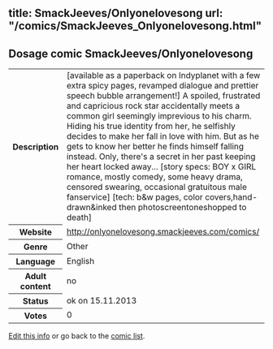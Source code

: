 title: SmackJeeves/Onlyonelovesong
url: "/comics/SmackJeeves_Onlyonelovesong.html"
---
Dosage comic SmackJeeves/Onlyonelovesong
-----------------------------------------

<p id="msg"></p>
<script type="text/javascript">
if (window.location.search === '?edit_info_mail=sent_ok') {
  var elem = document.getElementById("msg");
  elem.innerHTML = 'Edited information sucessfully sent for review, which is usually done daily. Thanks!';
  elem.className = 'ok';
}
</script>
<table class="comicinfo">
<tr>
<th>Description</th><td>[available as a paperback on Indyplanet with a few extra spicy pages, revamped dialogue and prettier speech bubble arrangement!] A spoiled, frustrated and capricious rock star accidentally meets a common girl seemingly imprevious to his charm. Hiding his true identity from her, he selfishly decides to make her fall in love with him. But as he gets to know her better he finds himself falling instead. Only, there's a secret in her past keeping her heart locked away... [story specs: BOY x GIRL romance, mostly comedy, some heavy drama, censored swearing, occasional gratuitous male fanservice] [tech: b&amp;w pages, color covers,hand-drawn&amp;inked then photoscreentoneshopped to death]</td>
</tr>
<tr>
<th>Website</th><td><a href="http://onlyonelovesong.smackjeeves.com/comics/">http://onlyonelovesong.smackjeeves.com/comics/</a></td>
</tr>
<tr>
<th>Genre</th><td>Other</td>
</tr>
<tr>
<th>Language</th><td>English</td>
</tr>
<tr>
<th>Adult content</th><td>no</td>
</tr>
<tr>
<th>Status</th><td>ok on 15.11.2013</td>
</tr>
<tr>
<th>Votes</th><td>0</td>
</tr>
</table>

[Edit this info](SmackJeeves_Onlyonelovesong_edit.html) or go back to the [comic list](../comic-index.html).
